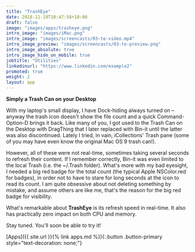 ```yaml
---
title: "TrashEye"
date: 2018-11-19T10:47:58+10:00
draft: false
image: "images/apps/trasheye.png"
intro_image: "images/iMac.png"
intro_image: "images/screencasts/03-te-video.mp4"
intro_image_preview: "images/screencasts/03-te-preview.png"
intro_image_absolute: true
intro_image_hide_on_mobile: true
jobtitle: "Utilities"
linkedinurl: "https://www.linkedin.com/example2"
promoted: true
weight: 2
layout: app
---
```


**Simply a Trash Can on your Desktop**

With my laptop's small display, I have Dock-hiding always turned on – anyway the trash icon doesn't show the file count and a quick Command-Option-D brings it back. Like many of you, I got used to the Trash Can on the Desktop with DragThing that I later replaced with Bin-it until the latter was also discontinued. Lately I tried, in vain, iCollections' Trash pane (some of you may have even know the original Mac OS 9 trash can!).

<!--break-->

However, all of these were not real-time, sometimes taking several seconds to refresh their content. If I remember correctly, Bin-it was even limited to the local Trash (i.e. the ~/.Trash folder). What's more with my bad eyesight, I needed a big red badge for the total count (the typical Apple NSColor.red for badges), in order not to have to stare for long seconds at the icon to read its count. I am quite obsessive about not deleting something by mistake, and assume others are like me, that's the reason for the big red badge for visibility.

What's remarkable about **TrashEye** is its refresh speed in real-time. It also has practically zero impact on both CPU and memory.

Stay tuned. You'll soon be able to try it!

[Apps]({{ site.url }}{% link apps.md %}){:.button .button-primary style="text-decoration: none;"}

